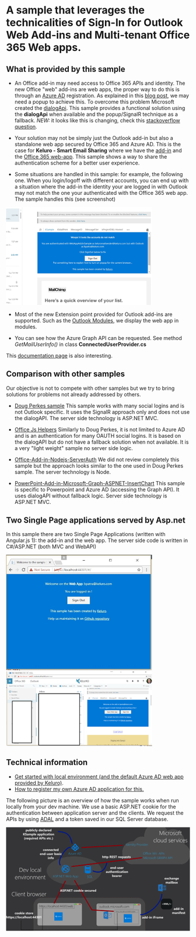 # A sample that leverages the technicalities of Sign-In for Outlook Web Add-ins and Multi-tenant Office 365 Web apps.

## What is provided by this sample

- An Office add-in may need access to Office 365 APIs and identity. The new Office "web" add-ins are web apps, the proper way to do this is through an [Azure AD](https://azure.microsoft.com/en-us/documentation/articles/active-directory-whatis/) registration. As explained in this [blog post](https://blogs.msdn.microsoft.com/richard_dizeregas_blog/2015/08/10/connecting-to-office-365-from-an-office-add-in/), we may need a popup to achieve this. To overcome this problem Microsoft created the [dialogApi](https://channel9.msdn.com/Shows/Office-Dev-Show/Office-Dev-Show-Episode-26-Using-the-Dialog-API-in-Office-Add-ins). This sample provides a functional solution using the **dialogApi** when available and the popup/SignalR technique as a fallback.
*NEW:* it looks like this is changing, check this [stackoverflow question](http://stackoverflow.com/questions/39897772/dialogapi-in-office-add-ins-available-for-all-hosts).

- Your solution may not be simply just the Outlook add-in but also a standalone web app secured by Office 365 and Azure AD. This is the case for **Keluro - Smart Email Sharing** where we have the [add-in](https://store.office.com/en-us/app.aspx?assetid=WA104380149&ui=en-US&rs=en-US&ad=US&appredirect=false) and the [Office 365 web-app](https://store.office.com/en-us/app.aspx?assetid=SA000000070&ui=en-US&rs=en-US&ad=US&appredirect=false). This sample shows a way to share the authentication scheme for a better user experience.

- Some situations are handled in this sample: for example, the following one. When you login/logoff with different accounts, you can end up with a situation where the add-in the identity your are logged in with Outlook may not match the one your authenticated with the Office 365 web app. The sample handles this (see screenshot)

<img src="Docs/mailbox3.jpg" width="400">

- Most of the new Extension point provided for Outlook add-ins are supported. Such as the [Outlook Modules](http://dev.office.com/docs/add-ins/outlook/extension-module-outlook-add-ins), we display the web app in modules. 

- You can see how the Azure Graph API can be requested. See method *GetMailUserInfo()* in class **ConnectedUserProvider.cs**

This [documentation page](http://dev.office.com/docs/add-ins/develop/auth-external-add-ins) is also interesting.

## Comparison with other samples
Our objective is not to compete with other samples but we try to bring solutions for problems not already addressed by others.

- [Doug Perkes sample](https://github.com/dougperkes/Office-Add-in-AspNetMvc-ServerAuth) 
This sample works with many social logins and is not Outlook specific. It uses the SignalR approach only and does not use the dialogAPI. The server side technology is ASP.NET MVC.

- [Office Js Helpers](https://github.com/OfficeDev/office-js-helpers)
Similarly to Doug Perkes, it is not limited to Azure AD and is an authentication for many OAUTH social logins. It is based on the dialogAPI but do not have a fallback solution when not available. It is a very "light weight" sample no server side logic.

- [Office-Add-in-Nodejs-ServerAuth](https://github.com/OfficeDev/Office-Add-in-Nodejs-ServerAuth)
We did not review completely this sample but the approach looks similar to the one used in Doug Perkes sample. The server technology is Node.

- [PowerPoint-Add-in-Microsoft-Graph-ASPNET-InsertChart](https://github.com/OfficeDev/PowerPoint-Add-in-Microsoft-Graph-ASPNET-InsertChart)
This sample is specific to Powerpoint and Azure AD (accessing the Graph API). It uses dialogAPI without fallback logic. Server side technology is ASP.NET MVC.

## Two Single Page applications served by Asp.net

In this sample there are two Single Page Applications (written with Angular.js 1): the add-in and the web app. The server side code is written in C#/ASP.NET (both MVC and WebAPI)

<img src="Docs/web-app.jpg" width="400">
<img src="Docs/addin.png" width="400">


## Technical information

- [Get started with local environment (and the default Azure AD web app provided by Keluro)](Docs/GetStarted.md).
- [How to register my own Azure AD application for this.](Docs/MyOwnAzureAD.md)

The following picture is an overview of how the sample works when run locally from your dev machine. We use a basic ASP.NET cookie for the authentication between application server and the clients. We request the APIs by using [ADAL](https://azure.microsoft.com/en-us/documentation/articles/active-directory-authentication-libraries/) and a token saved in our SQL Server database.

![Addin](Docs/architecture.png)
